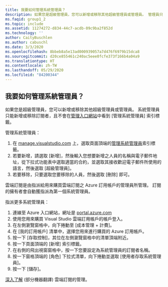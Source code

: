 ```yaml
---
title: 我要如何管理系統管理員？
description: 如果您是超級管理員，您可以新增或移除其他超級管理員或管理員。 管理員只能新增或移除訂閱者...
ms.faqid: group1_2
ms.topic: include
ms.assetid: 11274272-d834-44c7-acdb-09c9ba2f852d
ms.technology: ''
author: CaityBuschlen
ms.author: cabuschl
ms.date: 3/3/2020
ms.openlocfilehash: 8bbeb8a5e13ad000939057a7d476f6979b15dca8
ms.sourcegitcommit: d20ce855461c240ac5eee0fcfe373f166b4a04a9
ms.translationtype: HT
ms.contentlocale: zh-TW
ms.lasthandoff: 05/29/2020
ms.locfileid: "84200344"
---
```

## <a name="how-do-i-manage-administrators"></a>我要如何管理系統管理員？

如果您是超級管理員，您可以新增或移除其他超級管理員或管理員。 系統管理員只能新增或移除訂閱者，且不會在[管理入口網站](https://manage.visualstudio.com)中看到 [管理系統管理員] 索引標籤。

管理系統管理員：

1. 在 [manage.visualstudio.com](https://manage.visualstudio.com) 上，選取頁面頂端的[管理系統管理員](https://manage.visualstudio.com/administrators)索引標籤。
2. 若要新增，請選取 [新增]，然後輸入您想要新增之人員的名稱與電子郵件地址，從下拉式功能表中選取適當的合約，並選取其接收歡迎電子郵件所使用的語言，然後選取 [超級管理員]。
3. 若要移除，只要選取您要移除的人員，然後選取 [刪除] 即可。

雲端訂閱是由指派給用來購買雲端訂閱之 Azure 訂用帳戶的管理員所管理。 訂閱的擁有者會自動獲指派為第一個系統管理員。

指派更多系統管理員：

1. 連線至 Azure 入口網站，網址是 [portal.azure.com](https://portal.azure.com)
2. 使用您用來購買 Visual Studio 雲端訂用帳戶的帳戶登入。
3. 在左側瀏覽窗格中，向下捲動至 [成本管理 + 計費]。
4. 在 [我的訂用帳戶] 清單中，選擇您用來進行購買的 Azure 訂用帳戶。
5. 按一下 [存取控制]，其位在左側瀏覽窗格中的清單頂端附近。
6. 按一下頁面頂端的 [新增] 索引標籤。
7. 在右側的飛出視窗窗格中，按一下您要設定為系統管理員的訂閱者名稱。
8. 按一下窗格頂端的 [角色] 下拉式清單，向下捲動並選取 [使用者存取系統管理員]。
9. 按一下 [儲存]。

[深入了解](https://docs.microsoft.com/visualstudio/subscriptions/cloud-admin) \(部分機器翻譯\) 雲端訂閱的管理。
